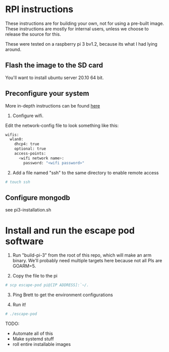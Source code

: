 
# RPI instructions 
These instructions are for building your own, not for using a pre-built image.  These instructions are mostly for internal users, unless we choose to release the source for this.

These were tested on a raspberry pi 3 bv1.2, because its what I had lying around.

## Flash the image to the SD card

You'll want to install ubuntu server 20.10 64 bit.

##  Preconfigure your system

More in-depth instructions can be found [here](https://ubuntu.com/tutorials/how-to-install-ubuntu-on-your-raspberry-pi#1-overview)

1.  Configure wifi.  

Edit the network-config file to look something like this:

```sh
wifis:
  wlan0:
    dhcp4: true
    optional: true
    access-points:
      <wifi network name>:
        password: "<wifi password>"
```
2.  Add a file named "ssh" to the same directory to enable remote access

```sh
# touch ssh
```

## Configure mongodb

see pi3-installation.sh

# Install and run the escape pod software

1.  Run "build-pi-3" from the root of this repo, which will make an arm binary.  We'll probably need multiple targets here because not all PIs are GOARM=5.

2.  Copy the file to the pi
```sh
# scp escape-pod pi@[IP ADDRESS]:`~/.
```

3.  Ping Brett to get the environment configurations

4.  Run it!

```sh
# ./escape-pod
```

TODO:

* Automate all of this
* Make systemd stuff
* roll entire installable images